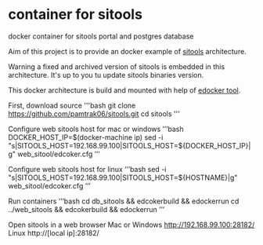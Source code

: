 # container for sitools
docker container for sitools portal and postgres database

Aim of this project is to provide an docker example of [sitools](https://github.com/SITools2/SITools2-core) architecture. 

Warning a fixed and archived version of sitools is embedded in this architecture. It's up to you tu update sitools binaries version.

This docker architecture is build and mounted with help of [edocker tool](https://github.com/pamtrak06/edocker).

First, download source 
'''bash
git clone https://github.com/pamtrak06/sitools.git
cd sitools
'''

Configure web sitools host for mac or windows
’’’bash
DOCKER_HOST_IP=$(docker-machine ip)
sed -i "s|SITOOLS_HOST=192.168.99.100|SITOOLS_HOST=${DOCKER_HOST_IP}|g" web_sitool/edcoker.cfg
’’’

Configure web sitools host for linux
’’’bash
sed -i "s|SITOOLS_HOST=192.168.99.100|SITOOLS_HOST=${HOSTNAME}|g" web_sitool/edcoker.cfg
’’’

Run containers
’’’bash
cd db_sitools && edcokerbuild && edockerrun
cd ../web_sitools && edcokerbuild && edockerrun
’’’

Open sitools in a web browser
Mac or Windows
http://192.168.99.100:28182/
Linux
http://[local ip]:28182/


